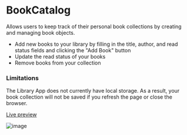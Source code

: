 # BookCatalog

Allows users to keep track of their personal book collections by creating and managing book objects.
* Add new books to your library by filling in the title, author, and read status fields and clicking the "Add Book" button
* Update the read status of your books
* Remove books from your collection

### Limitations

The Library App does not currently have local storage. As a result, your book collection will not be saved if you refresh the page or close the browser.

[Live preview](https://incolorate.github.io/library-app/)

![image](https://user-images.githubusercontent.com/88613908/220095789-df27e52e-5f11-4e44-a943-51f8ab478f89.png)
